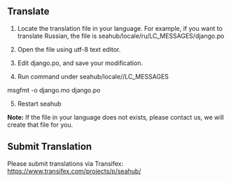 
## Translate ##

1. Locate the translation file in your language. For example, if you want to translate Russian, the file is seahub/locale/ru/LC_MESSAGES/django.po

2. Open the file using utf-8 text editor.

3. Edit django.po, and save your modification.

4. Run command under seahub/locale/<lang-code>/LC_MESSAGES

  msgfmt -o django.mo django.po

5. Restart seahub

**Note:** If the file in your language does not exists, please contact us, we will create that file for you.

## Submit Translation ##

Please submit translations via Transifex: https://www.transifex.com/projects/p/seahub/
